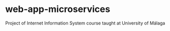 # web-app-microservices
Project of Internet Information System course taught at University of Málaga
